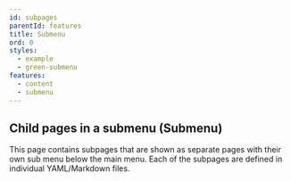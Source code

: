 ```yaml
---
id: subpages
parentId: features
title: Submenu
ord: 0
styles:
  - example
  - green-submenu
features:
  - content
  - submenu
---
```

## Child pages in a submenu (Submenu)

This page contains subpages that are shown as separate pages with their own sub menu below the main menu. Each of the subpages are defined in individual YAML/Markdown files.